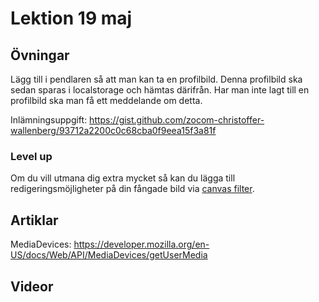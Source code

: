 # Lektion 19 maj

## Övningar

Lägg till i pendlaren så att man kan ta en profilbild. Denna profilbild ska sedan sparas i localstorage och hämtas därifrån. Har man inte lagt till en profilbild ska man få ett meddelande om detta.

Inlämningsuppgift: https://gist.github.com/zocom-christoffer-wallenberg/93712a2200c0c68cba0f9eea15f3a81f

### Level up

Om du vill utmana dig extra mycket så kan du lägga till redigeringsmöjligheter på din fångade bild via [canvas filter](https://github.com/zhengsk/ImageFilters.js).

## Artiklar

MediaDevices: https://developer.mozilla.org/en-US/docs/Web/API/MediaDevices/getUserMedia

## Videor